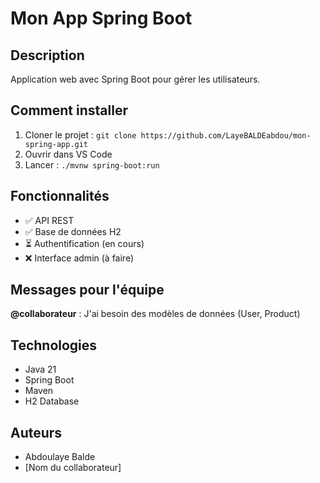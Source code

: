 # Mon App Spring Boot

## Description
Application web avec Spring Boot pour gérer les utilisateurs.

## Comment installer
1. Cloner le projet : `git clone https://github.com/LayeBALDEabdou/mon-spring-app.git`
2. Ouvrir dans VS Code
3. Lancer : `./mvnw spring-boot:run`

## Fonctionnalités
- ✅ API REST
- ✅ Base de données H2
- ⏳ Authentification (en cours)
- ❌ Interface admin (à faire)

## Messages pour l'équipe
**@collaborateur** : J'ai besoin des modèles de données (User, Product)

## Technologies
- Java 21
- Spring Boot
- Maven
- H2 Database

## Auteurs
- Abdoulaye Balde
- [Nom du collaborateur]

